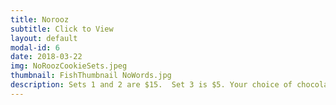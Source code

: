 ```yaml
---
title: Norooz
subtitle: Click to View
layout: default
modal-id: 6
date: 2018-03-22
img: NoRoozCookieSets.jpeg
thumbnail: FishThumbnail NoWords.jpg
description: Sets 1 and 2 are $15.  Set 3 is $5. Your choice of chocolate or vanilla. (Hajji Firooz will be chocolate unless you specify vanilla.) Your order must be at least $25 to qualify for free delivery. 
---
```

